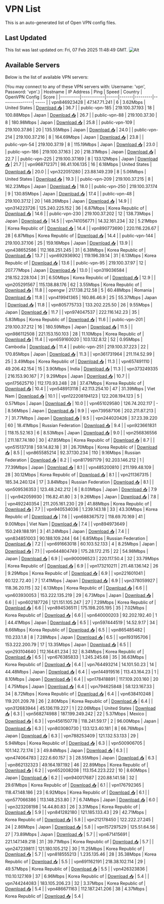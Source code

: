 # VPN List

This is an auto-generated list of Open VPN config files.

## Last Updated

This list was last updated on: Fri, 07 Feb 2025 11:48:49 GMT.
![Alt](https://repobeats.axiom.co/api/embed/186b98318ef1479477931607c1ad7d823f12451f.svg "Repobeats analytics image")

## Available Servers

Below is the list of available VPN servers:

(You may connect to any of these VPN servers with: Username: 'vpn', Password: 'vpn'.)
| Hostname | IP Address | Ping | Speed | Country | OpenVPN Config | Score |
|----------|------------|------|-------|---------|----------------| ----- |
| vpn846923428 | 47.147.71.241 | 6 | 3.62Mbps | United States | [Download 📥](./configs/server_0_US.ovpn) | 36.7 |
| public-vpn-185 | 219.100.37.193 | 18 | 100.88Mbps | Japan | [Download 📥](./configs/server_1_JP.ovpn) | 26.7 |
| public-vpn-88 | 219.100.37.30 | 8 | 180.98Mbps | Japan | [Download 📥](./configs/server_2_JP.ovpn) | 25.8 |
| public-vpn-109 | 219.100.37.86 | 20 | 135.55Mbps | Japan | [Download 📥](./configs/server_3_JP.ovpn) | 24.0 |
| public-vpn-214 | 219.100.37.216 | 8 | 164.69Mbps | Japan | [Download 📥](./configs/server_4_JP.ovpn) | 23.8 |
| public-vpn-54 | 219.100.37.19 | 8 | 115.19Mbps | Japan | [Download 📥](./configs/server_5_JP.ovpn) | 23.0 |
| public-vpn-186 | 219.100.37.163 | 20 | 218.31Mbps | Japan | [Download 📥](./configs/server_6_JP.ovpn) | 22.7 |
| public-vpn-225 | 219.100.37.169 | 8 | 133.12Mbps | Japan | [Download 📥](./configs/server_7_JP.ovpn) | 21.7 |
| vpn968712371 | 98.41.106.135 | 16 | 6.18Mbps | United States | [Download 📥](./configs/server_8_US.ovpn) | 20.0 |
| vpn322051280 | 23.88.149.239 | 8 | 5.06Mbps | United States | [Download 📥](./configs/server_9_US.ovpn) | 19.3 |
| public-vpn-209 | 219.100.37.215 | 8 | 162.23Mbps | Japan | [Download 📥](./configs/server_10_JP.ovpn) | 18.0 |
| public-vpn-250 | 219.100.37.174 | 9 | 130.85Mbps | Japan | [Download 📥](./configs/server_11_JP.ovpn) | 17.4 |
| public-vpn-48 | 219.100.37.12 | 20 | 148.26Mbps | Japan | [Download 📥](./configs/server_12_JP.ovpn) | 14.9 |
| vpn314223726 | 125.240.225.152 | 36 | 6.87Mbps | Korea Republic of | [Download 📥](./configs/server_13_KR.ovpn) | 14.6 |
| public-vpn-230 | 219.100.37.202 | 12 | 138.73Mbps | Japan | [Download 📥](./configs/server_14_JP.ovpn) | 14.5 |
| vpn741056771 | 14.32.161.234 | 32 | 5.21Mbps | Korea Republic of | [Download 📥](./configs/server_15_KR.ovpn) | 14.4 |
| vpn890773690 | 220.116.226.67 | 28 | 6.87Mbps | Korea Republic of | [Download 📥](./configs/server_16_KR.ovpn) | 14.4 |
| public-vpn-144 | 219.100.37.106 | 25 | 159.16Mbps | Japan | [Download 📥](./configs/server_17_JP.ovpn) | 13.9 |
| vpn438652586 | 112.168.251.245 | 31 | 6.38Mbps | Korea Republic of | [Download 📥](./configs/server_18_KR.ovpn) | 13.7 |
| vpn692936902 | 119.196.39.14 | 31 | 6.13Mbps | Korea Republic of | [Download 📥](./configs/server_19_KR.ovpn) | 13.6 |
| public-vpn-95 | 219.100.37.97 | 12 | 207.77Mbps | Japan | [Download 📥](./configs/server_20_JP.ovpn) | 13.0 |
| vpn319036584 | 218.152.228.104 | 31 | 6.50Mbps | Korea Republic of | [Download 📥](./configs/server_21_KR.ovpn) | 12.9 |
| vpn205291567 | 115.138.88.176 | 62 | 3.55Mbps | Korea Republic of | [Download 📥](./configs/server_22_KR.ovpn) | 11.8 |
| opengw | 217.138.212.58 | 5 | 60.48Mbps | Romania | [Download 📥](./configs/server_23_RO.ovpn) | 11.8 |
| vpn419941365 | 160.86.46.9 | 25 | 55.37Mbps | Japan | [Download 📥](./configs/server_24_JP.ovpn) | 11.8 |
| vpn805775733 | 133.202.225.50 | 26 | 9.55Mbps | Japan | [Download 📥](./configs/server_25_JP.ovpn) | 11.7 |
| vpn974047537 | 222.116.142.23 | 35 | 5.83Mbps | Korea Republic of | [Download 📥](./configs/server_26_KR.ovpn) | 11.6 |
| public-vpn-201 | 219.100.37.212 | 16 | 180.59Mbps | Japan | [Download 📥](./configs/server_27_JP.ovpn) | 11.5 |
| vpn986112508 | 221.153.150.103 | 28 | 11.10Mbps | Korea Republic of | [Download 📥](./configs/server_28_KR.ovpn) | 11.4 |
| vpn659160020 | 103.132.8.12 | 52 | 0.95Mbps | Cambodia | [Download 📥](./configs/server_29_KH.ovpn) | 11.4 |
| public-vpn-251 | 219.100.37.223 | 22 | 170.85Mbps | Japan | [Download 📥](./configs/server_30_JP.ovpn) | 11.3 |
| vpn361731964 | 211.114.52.99 | 25 | 3.49Mbps | Korea Republic of | [Download 📥](./configs/server_31_KR.ovpn) | 11.3 |
| vpn657491110 | 49.206.42.154 | 15 | 3.90Mbps | India | [Download 📥](./configs/server_32_IN.ovpn) | 11.3 |
| vpn373249335 | 216.153.90.167 | 7 | 9.29Mbps | Japan | [Download 📥](./configs/server_33_JP.ovpn) | 10.7 |
| vpn175625710 | 112.170.93.248 | 28 | 37.47Mbps | Korea Republic of | [Download 📥](./configs/server_34_KR.ovpn) | 10.4 |
| vpn548913118 | 42.113.254.10 | 47 | 31.39Mbps | Viet Nam | [Download 📥](./configs/server_35_VN.ovpn) | 10.1 |
| vpn122208194123 | 122.208.194.123 | 5 | 0.57Mbps | Japan | [Download 📥](./configs/server_36_JP.ovpn) | 10.0 |
| vpn651029580 | 126.74.202.117 | - | 8.56Mbps | Japan | [Download 📥](./configs/server_37_JP.ovpn) | 9.9 |
| vpn739587106 | 202.211.87.213 | 7 | 31.77Mbps | Japan | [Download 📥](./configs/server_38_JP.ovpn) | 9.5 |
| vpn244020426 | 37.23.39.220 | 60 | 18.41Mbps | Russian Federation | [Download 📥](./configs/server_39_RU.ovpn) | 9.4 |
| vpn923661831 | 118.15.52.163 | 6 | 8.53Mbps | Japan | [Download 📥](./configs/server_40_JP.ovpn) | 9.0 |
| vpn256836556 | 211.187.74.180 | 30 | 47.85Mbps | Korea Republic of | [Download 📥](./configs/server_41_KR.ovpn) | 8.7 |
| vpn515137318 | 59.14.82.18 | 31 | 26.70Mbps | Korea Republic of | [Download 📥](./configs/server_42_KR.ovpn) | 8.5 |
| vpn865585214 | 92.37.130.234 | 110 | 9.16Mbps | Russian Federation | [Download 📥](./configs/server_43_RU.ovpn) | 8.2 |
| vpn817997179 | 92.203.146.212 | 1 | 77.39Mbps | Japan | [Download 📥](./configs/server_44_JP.ovpn) | 8.1 |
| vpn485200810 | 211.199.48.109 | 28 | 30.12Mbps | Korea Republic of | [Download 📥](./configs/server_45_KR.ovpn) | 8.1 |
| vpn211367315 | 185.34.240.124 | 17 | 3.84Mbps | Russian Federation | [Download 📥](./configs/server_46_RU.ovpn) | 8.1 |
| vpn509536353 | 123.48.242.212 | 6 | 8.03Mbps | Japan | [Download 📥](./configs/server_47_JP.ovpn) | 7.9 |
| vpn942059930 | 116.82.41.80 | 3 | 9.26Mbps | Japan | [Download 📥](./configs/server_48_JP.ovpn) | 7.8 |
| vpn492240354 | 211.205.161.230 | 29 | 41.88Mbps | Korea Republic of | [Download 📥](./configs/server_49_KR.ovpn) | 7.7 |
| vpn940534036 | 1.239.143.18 | 33 | 43.30Mbps | Korea Republic of | [Download 📥](./configs/server_50_KR.ovpn) | 7.6 |
| vpn688367572 | 118.69.70.169 | 41 | 9.00Mbps | Viet Nam | [Download 📥](./configs/server_51_VN.ovpn) | 7.4 |
| vpn894973649 | 150.249.188.191 | 3 | 41.24Mbps | Japan | [Download 📥](./configs/server_52_JP.ovpn) | 7.4 |
| vpn834851003 | 90.188.109.244 | 64 | 6.85Mbps | Russian Federation | [Download 📥](./configs/server_53_RU.ovpn) | 7.2 |
| vpn691663018 | 60.103.52.133 | 4 | 8.25Mbps | Japan | [Download 📥](./configs/server_54_JP.ovpn) | 7.1 |
| vpn644804749 | 175.28.172.215 | 22 | 54.98Mbps | Japan | [Download 📥](./configs/server_55_JP.ovpn) | 6.9 |
| vpn900096523 | 220.117.50.4 | 32 | 33.79Mbps | Korea Republic of | [Download 📥](./configs/server_56_KR.ovpn) | 6.9 |
| vpn173210211 | 211.48.136.142 | 26 | 9.29Mbps | Korea Republic of | [Download 📥](./configs/server_57_KR.ovpn) | 6.9 |
| vpn221601041 | 60.122.72.40 | 7 | 17.41Mbps | Japan | [Download 📥](./configs/server_58_JP.ovpn) | 6.9 |
| vpn378059927 | 118.36.20.115 | 32 | 6.13Mbps | Korea Republic of | [Download 📥](./configs/server_59_KR.ovpn) | 6.6 |
| vpn603930053 | 153.222.135.219 | 29 | 6.73Mbps | Japan | [Download 📥](./configs/server_60_JP.ovpn) | 6.6 |
| vpn602187726 | 121.151.105.247 | 27 | 7.29Mbps | Korea Republic of | [Download 📥](./configs/server_61_KR.ovpn) | 6.6 |
| vpn894536511 | 175.198.205.195 | 35 | 7.02Mbps | Korea Republic of | [Download 📥](./configs/server_62_KR.ovpn) | 6.6 |
| vpn640000203 | 92.202.192.40 | 1 | 44.41Mbps | Japan | [Download 📥](./configs/server_63_JP.ovpn) | 6.5 |
| vpn597444519 | 14.52.9.17 | 34 | 8.66Mbps | Korea Republic of | [Download 📥](./configs/server_64_KR.ovpn) | 6.5 |
| vpn865485482 | 110.233.1.8 | 8 | 7.28Mbps | Japan | [Download 📥](./configs/server_65_JP.ovpn) | 6.5 |
| vpn193195706 | 153.222.200.79 | 17 | 13.35Mbps | Japan | [Download 📥](./configs/server_66_JP.ovpn) | 6.5 |
| vpn293104640 | 112.164.61.234 | 32 | 8.34Mbps | Korea Republic of | [Download 📥](./configs/server_67_KR.ovpn) | 6.5 |
| vpn676385833 | 1.245.245.68 | 35 | 36.63Mbps | Korea Republic of | [Download 📥](./configs/server_68_KR.ovpn) | 6.4 |
| vpn764493214 | 14.101.50.23 | 14 | 44.48Mbps | Japan | [Download 📥](./configs/server_69_JP.ovpn) | 6.4 |
| vpn144919516 | 113.43.164.23 | 1 | 8.10Mbps | Japan | [Download 📥](./configs/server_70_JP.ovpn) | 6.4 |
| vpn178418891 | 117.109.203.160 | 20 | 4.75Mbps | Japan | [Download 📥](./configs/server_71_JP.ovpn) | 6.4 |
| vpn794625848 | 58.123.167.33 | 34 | 8.72Mbps | Korea Republic of | [Download 📥](./configs/server_72_KR.ovpn) | 6.4 |
| vpn638410248 | 119.201.209.78 | 26 | 2.80Mbps | Korea Republic of | [Download 📥](./configs/server_73_KR.ovpn) | 6.4 |
| vpn312683944 | 45.136.119.227 | 1 | 22.06Mbps | United States | [Download 📥](./configs/server_74_US.ovpn) | 6.3 |
| vpn568274988 | 187.199.249.242 | 22 | 5.37Mbps | Mexico | [Download 📥](./configs/server_75_MX.ovpn) | 6.3 |
| vpn456150778 | 118.241.59.17 | 2 | 96.00Mbps | Japan | [Download 📥](./configs/server_76_JP.ovpn) | 6.3 |
| vpn803080730 | 133.123.40.181 | 8 | 66.76Mbps | Japan | [Download 📥](./configs/server_77_JP.ovpn) | 6.3 |
| vpn788253409 | 121.132.53.133 | 29 | 5.94Mbps | Korea Republic of | [Download 📥](./configs/server_78_KR.ovpn) | 6.3 |
| vpn500906705 | 101.142.72.174 | 3 | 49.84Mbps | Japan | [Download 📥](./configs/server_79_JP.ovpn) | 6.3 |
| vpn474064783 | 222.6.60.157 | 3 | 28.55Mbps | Japan | [Download 📥](./configs/server_80_JP.ovpn) | 6.3 |
| vpn862132323 | 49.164.197.192 | 46 | 22.89Mbps | Korea Republic of | [Download 📥](./configs/server_81_KR.ovpn) | 6.2 |
| vpn652008208 | 113.154.223.222 | 10 | 8.60Mbps | Japan | [Download 📥](./configs/server_82_JP.ovpn) | 6.2 |
| vpn940017687 | 220.88.141.58 | 32 | 29.61Mbps | Korea Republic of | [Download 📥](./configs/server_83_KR.ovpn) | 6.1 |
| vpn176792365 | 118.47.148.186 | 23 | 6.92Mbps | Korea Republic of | [Download 📥](./configs/server_84_KR.ovpn) | 6.1 |
| vpn577066386 | 113.148.253.80 | 7 | 6.74Mbps | Japan | [Download 📥](./configs/server_85_JP.ovpn) | 6.0 |
| vpn323208198 | 14.44.80.83 | 26 | 3.31Mbps | Korea Republic of | [Download 📥](./configs/server_86_KR.ovpn) | 5.9 |
| vpn841282180 | 121.185.133.43 | 29 | 42.71Mbps | Korea Republic of | [Download 📥](./configs/server_87_KR.ovpn) | 5.8 |
| vpn212178450 | 122.222.27.245 | 24 | 2.86Mbps | Japan | [Download 📥](./configs/server_88_JP.ovpn) | 5.8 |
| vpn157297529 | 125.51.64.56 | 27 | 73.89Mbps | Japan | [Download 📥](./configs/server_89_JP.ovpn) | 5.7 |
| vpn671415691 | 221.147.149.218 | 31 | 39.71Mbps | Korea Republic of | [Download 📥](./configs/server_90_KR.ovpn) | 5.7 |
| vpn247239811 | 121.180.105.212 | 30 | 11.25Mbps | Korea Republic of | [Download 📥](./configs/server_91_KR.ovpn) | 5.7 |
| vpn818555213 | 1.235.135.46 | 28 | 35.38Mbps | Korea Republic of | [Download 📥](./configs/server_92_KR.ovpn) | 5.5 |
| vpn691162191 | 218.38.102.114 | 29 | 49.57Mbps | Korea Republic of | [Download 📥](./configs/server_93_KR.ovpn) | 5.5 |
| vpn426323836 | 110.10.127.169 | 37 | 6.96Mbps | Korea Republic of | [Download 📥](./configs/server_94_KR.ovpn) | 5.4 |
| vpn744244083 | 183.105.206.23 | 32 | 3.37Mbps | Korea Republic of | [Download 📥](./configs/server_95_KR.ovpn) | 5.4 |
| vpn486671163 | 112.187.241.206 | 38 | 4.37Mbps | Korea Republic of | [Download 📥](./configs/server_96_KR.ovpn) | 5.4 |
